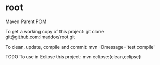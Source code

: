 root
====

Maven Parent POM

To get a working copy of this project:
git clone git@github.com:lmaddox/root.git

To clean, update, compile and commit:
mvn -Dmessage='test compile'

TODO
To use in Eclipse this project:
mvn eclipse:{clean,eclipse}
